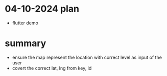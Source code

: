 # 04-10-2024 plan
- flutter demo

# summary
- ensure the map represent the location with correct level as input of the user
- covert the correct lat, lng from key, id
 